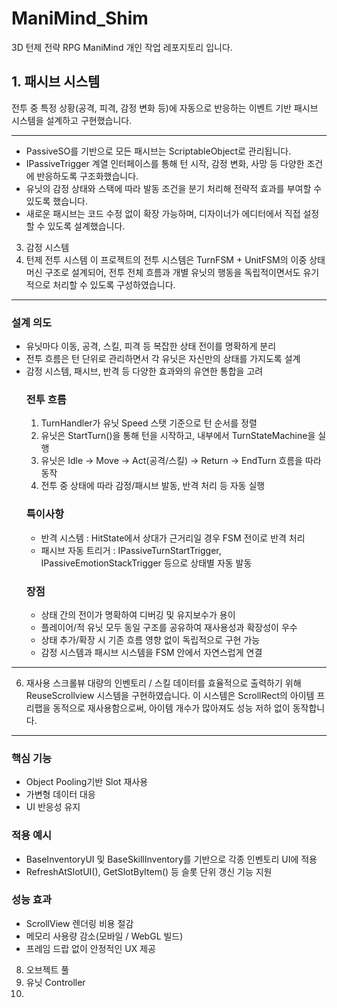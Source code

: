 # ManiMind_Shim
3D 턴제 전략 RPG ManiMind 개인 작업 레포지토리 입니다.


## 1. 패시브 시스템

전투 중 특정 상황(공격, 피격, 감정 변화 등)에 자동으로 반응하는 이벤트 기반 패시브 시스템을 설계하고 구현했습니다.


---
- PassiveSO를 기반으로 모든 패시브는 ScriptableObject로 관리됩니다.
- IPassiveTrigger 계열 인터페이스를 통해 턴 시작, 감정 변화, 사망 등 다양한 조건에 반응하도록 구조화했습니다.
- 유닛의 감정 상태와 스택에 따라 발동 조건을 분기 처리해 전략적 효과를 부여할 수 있도록 했습니다.
- 새로운 패시브는 코드 수정 없이 확장 가능하며, 디자이너가 에디터에서 직접 설정할 수 있도록 설계했습니다.
 
3. 감정 시스템
4. 턴제 전투 시스템
이 프로젝트의 전투 시스템은 TurnFSM + UnitFSM의 이중 상태 머신 구조로 설계되어,
전투 전체 흐름과 개별 유닛의 행동을 독립적이면서도 유기적으로 처리할 수 있도록 구성하였습니다.
---
  ### 설계 의도
- 유닛마다 이동, 공격, 스킬, 피격 등 복잡한 상태 전이를 명확하게 분리
- 전투 흐름은 턴 단위로 관리하면서 각 유닛은 자신만의 상태를 가지도록 설계
- 감정 시스템, 패시브, 반격 등 다양한 효과와의 유연한 통합을 고려
  ### 전투 흐름
  1. TurnHandler가 유닛 Speed 스탯 기준으로 턴 순서를 정렬
  2. 유닛은 StartTurn()을 통해 턴을 시작하고, 내부에서 TurnStateMachine을 실행
  3. 유닛은 Idle → Move → Act(공격/스킬) → Return → EndTurn 흐름을 따라 동작
  4. 전투 중 상태에 따라 감정/패시브 발동, 반격 처리 등 자동 실행
  ### 특이사항
  - 반격 시스템 : HitState에서 상대가 근거리일 경우 FSM 전이로 반격 처리
  - 패시브 자동 트리거 : IPassiveTurnStartTrigger, IPassiveEmotionStackTrigger 등으로 상태별 자동 발동
  ### 장점
  - 상태 간의 전이가 명확하여 디버깅 및 유지보수가 용이
  - 플레이어/적 유닛 모두 동일 구조를 공유하여 재사용성과 확장성이 우수
  - 상태 추가/확장 시 기존 흐름 영향 없이 독립적으로 구현 가능
  - 감정 시스템과 패시브 시스템을 FSM 안에서 자연스럽게 연결
---

6. 재사용 스크롤뷰
대량의 인벤토리 / 스킬 데이터를 효율적으로 출력하기 위해 ReuseScrollview 시스템을 구현하였습니다.
이 시스템은 ScrollRect의 아이템 프리팹을 동적으로 재사용함으로써, 아이템 개수가 많아져도 성능 저하 없이 동작합니다.
---
  ### 핵심 기능
  - Object Pooling기반 Slot 재사용
  - 가변형 데이터 대응
  - UI 반응성 유지

  ### 적용 예시
  - BaseInventoryUI 및 BaseSkillInventory를 기반으로 각종 인벤토리 UI에 적용
  - RefreshAtSlotUI(), GetSlotByItem() 등 슬롯 단위 갱신 기능 지원
  ### 성능 효과
  - ScrollView 렌더링 비용 절감
  - 메모리 사용량 감소(모바일 / WebGL 빌드)
  - 프레임 드랍 없이 안정적인 UX 제공

8. 오브젝트 풀
9. 유닛 Controller
10. 
